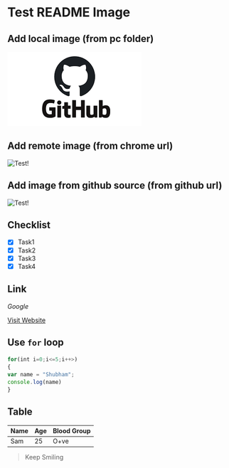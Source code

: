 # **Test README Image**

## Add local image (from pc folder)

![Test!](Image/download.png)

## Add remote image (from chrome url)

![Test!](https://encrypted-tbn0.gstatic.com/images?q=tbn:ANd9GcSKdFw4iygh8LR1Can6DehP26aNujaBYtUdRg&usqp=CAU)

## Add image from github source (from github url)

![Test!](https://user-images.githubusercontent.com/84660414/119305413-54d7cb00-bc86-11eb-9308-56f2483fb847.png)

## Checklist

* [x] Task1
* [x] Task2
* [x] Task3
* [x] Task4

## Link
_Google_

[Visit Website](https://www.google.com "Google")

## Use `for` loop

```javascript
for(int i=0;i<=5;i++>)
{
var name = "Shubham";
console.log(name)
}
```

## Table

| Name | Age | Blood Group|
| --- | --- | --- |
| Sam | 25 | O+ve |

> Keep Smiling